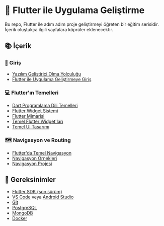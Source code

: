# 📱 Flutter ile Uygulama Geliştirme

Bu repo, Flutter ile adım adım proje geliştirmeyi öğreten bir eğitim serisidir. İçerik oluştukça ilgili sayfalara köprüler eklenecektir.

## 📚 İçerik

### 👋 Giriş
* [Yazılım Geliştirici Olma Yolculuğu](01-Introduction/01-Developer-Journey.md)
* [Flutter ile Uygulama Geliştirmeye Giriş](01-Introduction/02-Flutter-Setup.md)

### 💻 Flutter'ın Temelleri
* [Dart Programlama Dili Temelleri](02-Flutter-Basics/01-Dart-Fundamentals.md)
* [Flutter Widget Sistemi](02-Flutter-Basics/02-Widget-System.md)
* [Flutter Mimarisi](02-Flutter-Basics/03-Flutter-Architecture.md)
* [Temel Flutter Widget'ları](02-Flutter-Basics/04-Basic-Widgets.md)
* [Temel UI Tasarımı](02-Flutter-Basics/05-Basic-UI-Design.md)

### 🗺️ Navigasyon ve Routing
* [Flutter'da Temel Navigasyon](03-Navigation-Routing/01-Navigation-Basics.md)
* [Navigasyon Örnekleri](03-Navigation-Routing/02-Navigation-Examples.md)
* [Navigasyon Projesi](03-Navigation-Routing/03-Navigation-Project.md)

## 🔧 Gereksinimler
- [Flutter SDK (son sürüm)](https://docs.flutter.dev/get-started/install)
- [VS Code](https://code.visualstudio.com/download) veya [Android Studio](https://developer.android.com/studio)
- [Git](https://git-scm.com/downloads)
- [PostgreSQL](https://www.postgresql.org/download/)
- [MongoDB](https://www.mongodb.com/)
- [Docker](https://www.docker.com/get-started/)
